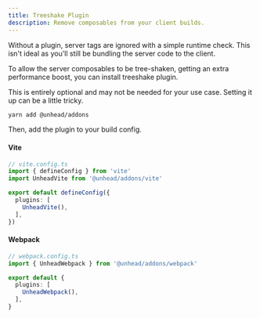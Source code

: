 ```yaml
---
title: Treeshake Plugin
description: Remove composables from your client builds.
---
```


Without a plugin, server tags are ignored with a simple runtime check. This isn't ideal as you'll still be bundling the
server code to the client.

To allow the server composables to be tree-shaken, getting an extra performance boost, you can install treeshake plugin.

This is entirely optional and may not be needed for your use case. Setting it up can be a little tricky.

```bash
yarn add @unhead/addons
```

Then, add the plugin to your build config.

#### Vite

```ts
// vite.config.ts
import { defineConfig } from 'vite'
import UnheadVite from '@unhead/addons/vite'

export default defineConfig({
  plugins: [
    UnheadVite(),
  ],
})
```

#### Webpack

```ts
// webpack.config.ts
import { UnheadWebpack } from '@unhead/addons/webpack'

export default {
  plugins: [
    UnheadWebpack(),
  ],
}
```
